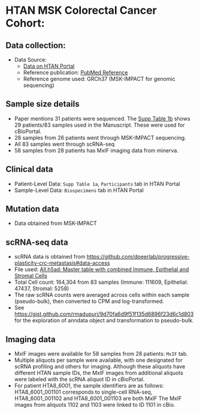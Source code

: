 # HTAN MSK Colorectal Cancer Cohort:

## Data collection:
- Data Source: 
	- [Data on HTAN Portal](https://humantumoratlas.org/publications/hta8_2024_nature_a-r-moorman?tab=overview)
	- Reference publication: [PubMed Reference](https://pubmed.ncbi.nlm.nih.gov/39478232/)
	- Reference genome used: GRCh37 (MSK-IMPACT for genomic sequencing)

## Sample size details
- Paper mentions 31 patients were sequenced. The [Supp Table 1b](https://www.nature.com/articles/s41586-024-08150-0#Sec54) shows 29 patients/83 samples used in the Manuscript. These were used for cBioPortal.
- 28 samples from 26 patients went through MSK-IMPACT sequencing.
- All 83 samples went through scRNA-seq
- 58 samples from 28 patients has MxIF imaging data from minerva.

## Clinical data
- Patient-Level Data: `Supp Table 1a`, `Participants` tab in HTAN Portal
- Sample-Level Data: `Biospecimens` tab in HTAN Portal

## Mutation data
- Data obtained from MSK-IMPACT 

## scRNA-seq data
- scRNA data is obtained from https://github.com/dpeerlab/progressive-plasticity-crc-metastasis#data-access
- File used: [All.h5ad: Master table with combined Immune, Epithelial and Stromal Cells](https://dp-lab-data-public.s3.us-east-1.amazonaws.com/progressive-plasticity-crc-metastasis/h5ads/All.h5ad)
- Total Cell count: 164,304 from 83 samples (Immune: 111609, Epithelial: 47437, Stromal: 5258)
- The raw scRNA counts were averaged across cells within each sample (pseudo-bulk), then converted to CPM and log-transformed. 
- See https://gist.github.com/rmadupuri/9d70fa6d9f51f135d6896f23d6c1d803 for the exploration of anndata object and transformation to pseudo-bulk.  

## Imaging data
- MxIF images were available for 58 samples from 28 patients: `MxIF` tab. 
- Multiple aliquots per sample were available, with one designated for scRNA profiling and others for imaging. Although these aliquots have different HTAN sample IDs, the MxIF images from additional aliquots were labeled with the scRNA aliquot ID in cBioPortal.
- For patient HTA8_6001, the sample identifiers are as follows: 
	HTA8_6001_001101 corresponds to single-cell RNA-seq, 
	HTA8_6001_001102 and HTA8_6001_001103 are both MxIF
	The MxIF images from aliquots 1102 and 1103 were linked to ID 1101 in cBio.